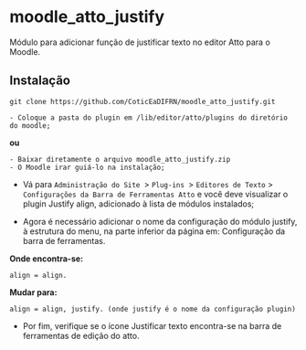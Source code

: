 # moodle_atto_justify

Módulo para adicionar função de justificar texto no editor Atto para o Moodle.

## Instalação 
 
 ```
 git clone https://github.com/CoticEaDIFRN/moodle_atto_justify.git 
 
 - Coloque a pasta do plugin em /lib/editor/atto/plugins do diretório do moodle;
 ```
  **ou** 
  ```
  - Baixar diretamente o arquivo moodle_atto_justify.zip
  - O Moodle irar guiá-lo na instalação;
  ``` 
 - Vá para `Administração do Site `> `Plug-ins `> `Editores de Texto` > `Configurações da Barra de Ferramentas Atto` e você deve visualizar o plugin Justify align, adicionado à lista de módulos instalados;

- Agora é necessário adicionar o nome da configuração do módulo justify, à estrutura do menu, na parte inferior da página em: Configuração da barra de ferramentas.

**Onde encontra-se:**

 ```align = align. ```
 
 **Mudar para:** 
 
 ```align = align, justify. (onde justify é o nome da configuração plugin)```
 
- Por fim, verifique se o ícone Justificar texto encontra-se na barra de ferramentas de edição do atto.
  
